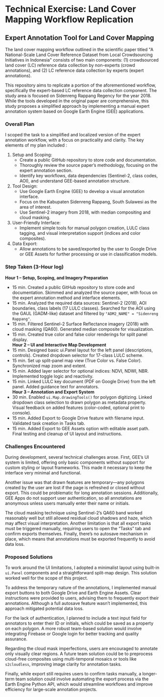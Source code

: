 # Technical Exercise: Land Cover Mapping Workflow Replication
## Expert Annotation Tool for Land Cover Mapping

The land cover mapping workflow outlined in the scientific paper titled "A National-Scale Land Cover Reference Dataset from Local Crowdsourcing Initiatives in Indonesia" consists of two main components: (1) crowdsourced land cover (LC) reference data collection by non-experts (crowd annotations), and (2) LC reference data collection by experts (expert annotations).

This repository aims to replicate a portion of the aforementioned workflow, specifically the expert-based LC reference data collection component. The study area is focused on Sidenreng Rappang Regency for the year 2018. While the tools developed in the original paper are comprehensive, this study proposes a simplified approach by implementing a manual expert annotation system based on Google Earth Engine (GEE) applications.

### Overall Plan
I scoped the task to a simplified and localized version of the expert annotation workflow, with a focus on practicality and clarity. The key elements of my plan included :
1. Setup and Scoping:
   * Create a public GitHub repository to store code and documentation.
   * Thoroughly review the source paper’s methodology, focusing on the expert annotation section.
   * Identify key workflows, data dependencies (Sentinel-2, class codes, AOI), and understand GEE-based annotation structure.
2. Tool Design:
   * Use Google Earth Engine (GEE) to develop a visual annotation interface.
   * Focus on the Kabupaten Sidenreng Rappang, South Sulawesi as the area of interest.
   * Use Sentinel-2 imagery from 2018, with median compositing and cloud masking.
3. User-Friendly Interface:
   * Implement simple tools for manual polygon creation, LULC class tagging, and visual interpretation support (indices and color composites).
5. Data Export:
   * Allow annotations to be saved/exported by the user to Google Drive or GEE Assets for further processing or use in classification models.

### Step Taken (3-Hour log)
**Hour 1 – Setup, Scoping, and Imagery Preparation**
  * 15 min. Created a public GitHub repository to store code and documentation. Skimmed and analyzed the source paper, with focus on the expert annotation method and interface elements.
  * 15 min. Analyzed the required data sources: Sentinel-2 (2018), AOI boundaries, class labels (17 LULC classes). Searched for the AOI using the GAUL (GADM-like) dataset and filtered by `"ADM2_NAME" = "Sidenreng Rappang"`.
  * 15 min. Filtered Sentinel-2 Surface Reflectance imagery (2018) with cloud masking (QA60). Generated median composite for visualization.
  * 15 min. Created true color and false color renderings for split panel display. <br>
**Hour 2 – UI and Interactive Map Development**
  * 15 min. Designed basic ui.Panel layout for the left panel (descriptions, controls). Created dropdown selector for 17-class LULC scheme.
  * 15 min. Set up split-panel map view (True Color vs. False Color). Synchronized map zoom and extent.
  * 15 min. Added layer selector for optional indices: NDVI, NDWI, NBR. Implemented toggle logic and reactivity.
  * 15 min. Linked LULC key document (PDF on Google Drive) from the left panel. Added guidance text for annotators. <br>
**Hour 3 – Annotation and Export System**
  * 30 min. Enabled `ui.Map.drawingTools()` for polygon digitizing. Linked dropdown class selection to drawn polygon as metadata property. Visual feedback on added features (color-coded, optional print to console).
  * 15 min. Added Export to Google Drive feature with filename input. Validated task creation in Tasks tab.
  * 15 min. Added Export to GEE Assets option with editable asset path. Final testing and cleanup of UI layout and instructions.

### Challenges Encountered
During development, several technical challenges arose. First, GEE’s UI system is limited, offering only basic components without support for custom styling or layout frameworks. This made it necessary to keep the interface very minimal and functional.

Another issue was that drawn features are temporary—any polygons created by the user are lost if the page is refreshed or closed without export. This could be problematic for long annotation sessions. Additionally, GEE Apps do not support user authentication, so all annotations are anonymous unless users manually enter their name or initials.

The cloud masking technique using Sentinel-2’s QA60 band worked reasonably well but still allowed residual cloud shadows and haze, which may affect visual interpretation. Another limitation is that all export tasks must be triggered manually, requiring users to open the “Tasks” tab and confirm exports themselves. Finally, there’s no autosave mechanism in place, which means that annotations must be exported frequently to avoid data loss.

### Proposed Solutions
To work around the UI limitations, I adopted a minimalist layout using built-in `ui.Panel` components and a straightforward split-map design. This solution worked well for the scope of this project.

To address the temporary nature of the annotations, I implemented manual export buttons to both Google Drive and Earth Engine Assets. Clear instructions were provided to users, advising them to frequently export their annotations. Although a full autosave feature wasn’t implemented, this approach mitigated potential data loss.

For the lack of authentication, I planned to include a text input field for annotators to enter their ID or initials, which could be saved as a property on each polygon. A more robust team-based solution would involve integrating Firebase or Google login for better tracking and quality assurance.

Regarding the cloud mask imperfections, users are encouraged to annotate only visually clear regions. A future team solution could be to preprocess cloud-free composites using multi-temporal mosaics or tools like `s2cloudless`, improving image clarity for annotation tasks.

Finally, while export still requires users to confirm tasks manually, a longer-term team solution could involve automating the export process via the Earth Engine Python API, which would streamline workflows and improve efficiency for large-scale annotation projects.









